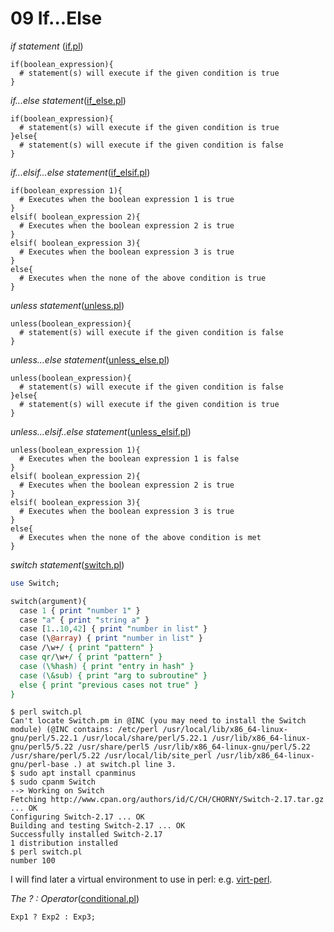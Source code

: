 # 09 If...Else

_if statement_ ([if.pl](if.pl))
```
if(boolean_expression){
  # statement(s) will execute if the given condition is true
}
```
_if...else statement_([if_else.pl](if_else.pl))
```
if(boolean_expression){
  # statement(s) will execute if the given condition is true
}else{
  # statement(s) will execute if the given condition is false
}
```
_if...elsif...else statement_([if_elsif.pl](if_elsif.pl))
```
if(boolean_expression 1){
  # Executes when the boolean expression 1 is true
}
elsif( boolean_expression 2){
  # Executes when the boolean expression 2 is true
}
elsif( boolean_expression 3){
  # Executes when the boolean expression 3 is true
}
else{
  # Executes when the none of the above condition is true
}
```
_unless statement_([unless.pl](unless.pl))
```
unless(boolean_expression){
  # statement(s) will execute if the given condition is false
}
```
_unless...else statement_([unless_else.pl](unless_else.pl))
```
unless(boolean_expression){
  # statement(s) will execute if the given condition is false
}else{
  # statement(s) will execute if the given condition is true
}
```
_unless...elsif..else statement_([unless_elsif.pl](unless_elsif.pl))
```
unless(boolean_expression 1){
  # Executes when the boolean expression 1 is false
}
elsif( boolean_expression 2){
  # Executes when the boolean expression 2 is true
}
elsif( boolean_expression 3){
  # Executes when the boolean expression 3 is true
}
else{
  # Executes when the none of the above condition is met
}
```
_switch statement_([switch.pl](switch.pl))
```pl
use Switch;

switch(argument){
  case 1 { print "number 1" }
  case "a" { print "string a" }
  case [1..10,42] { print "number in list" }
  case (\@array) { print "number in list" }
  case /\w+/ { print "pattern" }
  case qr/\w+/ { print "pattern" }
  case (\%hash) { print "entry in hash" }
  case (\&sub) { print "arg to subroutine" }
  else { print "previous cases not true" }
}
```

```
$ perl switch.pl
Can't locate Switch.pm in @INC (you may need to install the Switch module) (@INC contains: /etc/perl /usr/local/lib/x86_64-linux-gnu/perl/5.22.1 /usr/local/share/perl/5.22.1 /usr/lib/x86_64-linux-gnu/perl5/5.22 /usr/share/perl5 /usr/lib/x86_64-linux-gnu/perl/5.22 /usr/share/perl/5.22 /usr/local/lib/site_perl /usr/lib/x86_64-linux-gnu/perl-base .) at switch.pl line 3.
$ sudo apt install cpanminus
$ sudo cpanm Switch
--> Working on Switch
Fetching http://www.cpan.org/authors/id/C/CH/CHORNY/Switch-2.17.tar.gz ... OK
Configuring Switch-2.17 ... OK
Building and testing Switch-2.17 ... OK
Successfully installed Switch-2.17
1 distribution installed
$ perl switch.pl
number 100

```

I will find later a virtual environment to use in perl: e.g. [virt-perl](https://metacpan.org/pod/distribution/App-VirtPerl/bin/virtperl.pod).

_The ? : Operator_([conditional.pl](conditional.pl))
```pl
Exp1 ? Exp2 : Exp3;
```
